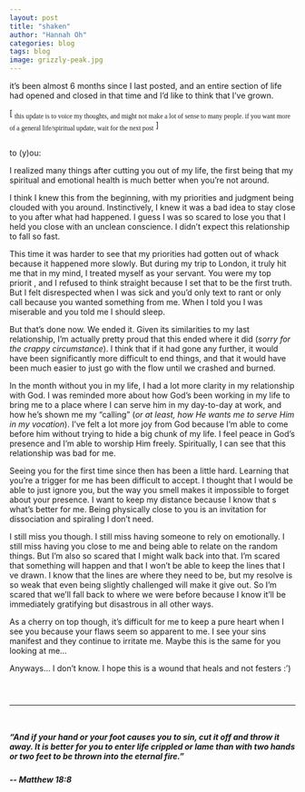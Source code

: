 ```yaml
---
layout: post
title: "shaken"
author: "Hannah Oh"
categories: blog
tags: blog
image: grizzly-peak.jpg
---
```


it’s been almost 6 months since I last posted, and an entire section of life
had opened and closed in that time and I’d like to think that I’ve grown.

[ <sub style="font-family:ui-monospace">this update is to voice my thoughts, and might not make a lot of sense
to many people. if you want more of a general life/spiritual update, wait for
the next post</sub> ]
` `  
` `  

to (y)ou:

I realized many things after cutting you out of my life, the first being that
my spiritual and emotional health is much better when you’re not around.

I think I knew this from the beginning, with my priorities and judgment being
clouded with you around. Instinctively, I knew it was a bad idea to stay
close to you after what had happened. I guess I was so scared to lose you
that I held you close with an unclean conscience. I didn’t expect this
relationship to fall so fast.

This time it was harder to see that my priorities had gotten out of whack
because it happened more slowly. But during my trip to London, it truly hit
me that in my mind, I treated myself as your servant. You were my top priorit
, and I refused to think straight because I set that to be the first truth.
But I felt disrespected when I was sick and you’d only text to rant or only
call because you wanted something from me. When I told you I was miserable
and you told me I should sleep.

But that’s done now. We ended it. Given its similarities to my last
relationship, I’m actually pretty proud that this ended where it did (*sorry
for the crappy circumstance*). I think that if it had gone any further, it
would have been significantly more difficult to end things, and that it would
have been much easier to just go with the flow until we crashed and burned.

In the month without you in my life, I had a lot more clarity in my
relationship with God. I was reminded more about how God’s been working in my
life to bring me to a place where I can serve him in my day-to-day at work,
and how he’s shown me my “calling” (*or at least, how He wants me to serve
Him in my vocation*). I’ve felt a lot more joy from God because I’m able to
come before him without trying to hide a big chunk of my life. I feel peace
in God’s presence and I’m able to worship Him freely. Spiritually, I can see
that this relationship was bad for me.

Seeing you for the first time since then has been a little hard. Learning
that you’re a trigger for me has been difficult to accept. I thought that I
would be able to just ignore you, but the way you smell makes it impossible
to forget about your presence. I want to keep my distance because I know that
s what’s better for me. Being physically close to you is an invitation for
dissociation and spiraling I don’t need.

I still miss you though. I still miss having someone to rely on emotionally.
I still miss having you close to me and being able to relate on the random
things. But I’m also so scared that I might walk back into that. I’m scared
that something will happen and that I won’t be able to keep the lines that I
ve drawn. I know that the lines are where they need to be, but my resolve is
so weak that even being slightly challenged will make it give out. So I’m
scared that we’ll fall back to where we were before because I know it’ll be
immediately gratifying but disastrous in all other ways.

As a cherry on top though, it’s difficult for me to keep a pure heart when I
see you because your flaws seem so apparent to me. I see your sins manifest
and they continue to irritate me. Maybe this is the same for you looking at me…

Anyways… I don’t know. I hope this is a wound that heals and not festers :’)


` `  
` `  

---

` `  
##### “And if your hand or your foot causes you to sin, cut it off and throw it away. It is better for you to enter life crippled or lame than with two hands or two feet to be thrown into the eternal fire.”
##### -- Matthew 18:8
